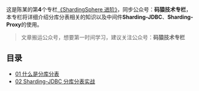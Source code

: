 这是陈某的第**4**个专栏[《ShardingSphere 进阶》](https://mp.weixin.qq.com/mp/appmsgalbum?__biz=MzU3MDAzNDg1MA==&action=getalbum&album_id=2389616635193393153#wechat_redirect)，同步公众号：**码猿技术专栏**，本专栏将详细介绍分库分表相关的知识以及中间件**Sharding-JDBC**、**Sharding-Proxy**的使用。

> 文章搬运公众号，想要第一时间学习，建议关注公众号：**码猿技术专栏**

## 目录
* [01 什么是分库分表](shardingSphere/01-分库分表.md)
* [02 Sharding-JDBC 分库分表实战](shardingSphere/02-Sharding-JDBC分库分表.md)



